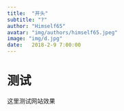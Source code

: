 ```yaml
---
title:  "开头"
subtitle: "?"
author: "Himself65"
avatar: "img/authors/himself65.jpeg"
image: "img/d.jpg"
date:   2018-2-9 7:00:00
---
```

# 测试

这里测试网站效果
